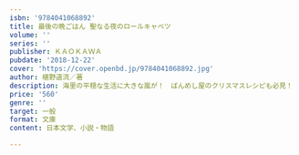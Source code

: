 ```yaml
---
isbn: '9784041068892'
title: 最後の晩ごはん 聖なる夜のロールキャベツ
volume: ''
series: ''
publisher: ＫＡＯＫＡＷＡ
pubdate: '2018-12-22'
cover: 'https://cover.openbd.jp/9784041068892.jpg'
author: 椹野道流／著
description: 海里の平穏な生活に大きな嵐が！　ばんめし屋のクリスマスレシピも必見！
price: '560'
genre: ''
target: 一般
format: 文庫
content: 日本文学、小説・物語

---
```

